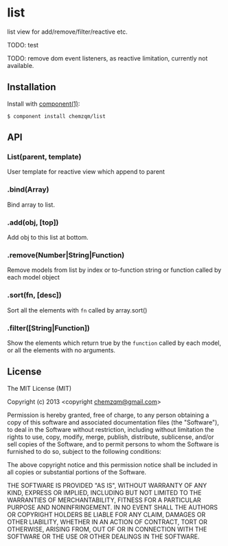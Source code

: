 # list

  list view for add/remove/filter/reactive etc.

  TODO: test

  TODO: remove dom event listeners, as reactive limitation, currently not available.

## Installation

  Install with [component(1)](http://component.io):

    $ component install chemzqm/list

## API

### List(parent, template)

  User template for reactive view which append to parent

### .bind(Array)

  Bind array to list.

### .add(obj, [top])

  Add obj to this list at bottom.

### .remove(Number|String|Function)

  Remove models from list by index or to-function string or function called by each model object

### .sort(fn, [desc])

  Sort all the elements with `fn` called by array.sort()

### .filter([String|Function])

  Show the elements which return true by the `function` called by each model, or all the elements with no arguments.

## License

  The MIT License (MIT)

  Copyright (c) 2013 <copyright chemzqm@gmail.com>

  Permission is hereby granted, free of charge, to any person obtaining a copy
  of this software and associated documentation files (the "Software"), to deal
  in the Software without restriction, including without limitation the rights
  to use, copy, modify, merge, publish, distribute, sublicense, and/or sell
  copies of the Software, and to permit persons to whom the Software is
  furnished to do so, subject to the following conditions:

  The above copyright notice and this permission notice shall be included in
  all copies or substantial portions of the Software.

  THE SOFTWARE IS PROVIDED "AS IS", WITHOUT WARRANTY OF ANY KIND, EXPRESS OR
  IMPLIED, INCLUDING BUT NOT LIMITED TO THE WARRANTIES OF MERCHANTABILITY,
  FITNESS FOR A PARTICULAR PURPOSE AND NONINFRINGEMENT. IN NO EVENT SHALL THE
  AUTHORS OR COPYRIGHT HOLDERS BE LIABLE FOR ANY CLAIM, DAMAGES OR OTHER
  LIABILITY, WHETHER IN AN ACTION OF CONTRACT, TORT OR OTHERWISE, ARISING FROM,
  OUT OF OR IN CONNECTION WITH THE SOFTWARE OR THE USE OR OTHER DEALINGS IN
  THE SOFTWARE.
